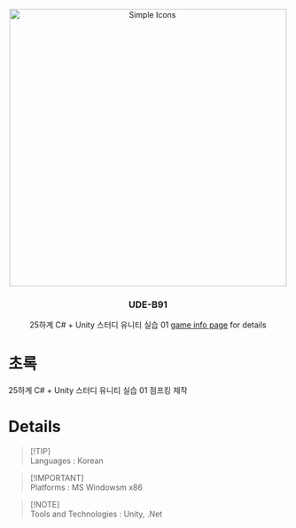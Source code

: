 <p align="center">
  <img src="https://github.com/user-attachments/assets/e680de81-9c3b-482f-ba0d-edaf9de32ca1" alt="Simple Icons" width=500>
  <h3 align="center">UDE-B91</h3>
  <p align="center">
    25하계 C# + Unity 스터디 유니티 실습 01 <a href="https://github.com/Gyeom0801/25-C-Unity-/releases/tag/Release" target="_blank">game info page</a> for details
  </p>
</p>

# 초록
25하계 C# + Unity 스터디 유니티 실습 01
점프킹 제작

# Details
> [!TIP]\
> Languages : Korean

> [!IMPORTANT]\
> Platforms : MS Windowsm x86

> [!NOTE]\
> Tools and Technologies : Unity, .Net